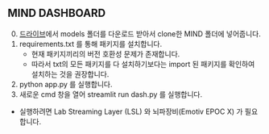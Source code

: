 ## MIND DASHBOARD

0. [드라이브](https://drive.google.com/drive/folders/1djwUiAWDnatcuyIDgYtblJyOTAx_YTBW?usp=sharing)에서 models 폴더를 다운로드 받아서 clone한 MIND 폴더에 넣어줍니다.
1. requirements.txt 를 통해 패키지를 설치합니다.
    * 현재 패키지끼리의 버전 호환성 문제가 존재합니다.
    * 따라서 txt의 모든 패키지를 다 설치하기보다는 import 된 패키지를 확인하여 설치하는 것을 권장합니다.
2. python app.py 를 실행합니다.
3. 새로운 cmd 창을 열어 streamlit run dash.py 를 실행합니다.

+ 실행하려면 Lab Streaming Layer (LSL) 와 뇌파장비(Emotiv EPOC X) 가 필요합니다.
